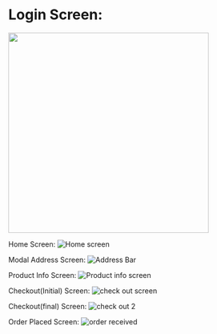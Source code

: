 <div><h1>Login Screen:</h1></div>
<img src="https://github.com/Aman-Sidd/ecommerce-app/assets/67181624/03302fc0-f842-4a3e-997a-cc9342f21f3c)" height="400" />

Home Screen:
![Home screen](https://github.com/Aman-Sidd/ecommerce-app/assets/67181624/1f6bd093-651f-47c8-aa06-c5284efbcc82)

Modal Address Screen:
![Address Bar](https://github.com/Aman-Sidd/ecommerce-app/assets/67181624/6c9c2965-5060-49b3-bd4d-514d237b8d81)

Product Info Screen:
![Product info screen](https://github.com/Aman-Sidd/ecommerce-app/assets/67181624/ebe6b528-1154-44b7-9b77-5381831f5643)

Checkout(Initial) Screen:
![check out screen](https://github.com/Aman-Sidd/ecommerce-app/assets/67181624/34b92207-c590-45ad-87fb-a4ff1c72d980)

Checkout(final) Screen:
![check out 2](https://github.com/Aman-Sidd/ecommerce-app/assets/67181624/769737d4-a69f-4ff9-bf94-76bea675787a)

Order Placed Screen:
![order received](https://github.com/Aman-Sidd/ecommerce-app/assets/67181624/115e0de2-1e1f-46ab-8137-0ef776ae7cba)

